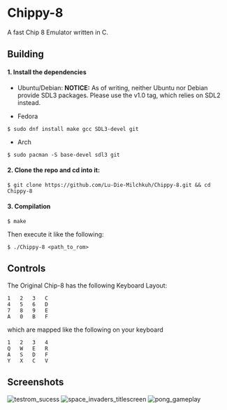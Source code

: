 # Chippy-8
A fast Chip 8 Emulator written in C.

## Building

#### 1. Install the dependencies

* Ubuntu/Debian:
**NOTICE:** As of writing, neither Ubuntu nor Debian provide SDL3 packages. Please use the v1.0 tag, which relies on SDL2 instead.

* Fedora
```shell
$ sudo dnf install make gcc SDL3-devel git
```

* Arch
```shell
$ sudo pacman -S base-devel sdl3 git
```

#### 2. Clone the repo and cd into it:

```
$ git clone https://github.com/Lu-Die-Milchkuh/Chippy-8.git && cd Chippy-8
```

#### 3. Compilation

```
$ make
```

Then execute it like the following:
```
$ ./Chippy-8 <path_to_rom>
```
## Controls

The Original Chip-8 has the following Keyboard Layout:
```
1   2   3   C
4   5   6   D
7   8   9   E
A   0   B   F
```
which are mapped like the following on your keyboard
```
1   2   3   4
Q   W   E   R
A   S   D   F
Y   X   C   V
```

## Screenshots
![testrom_sucess](screenshots/testrom_success.png)
![space_invaders_titlescreen](screenshots/space_invaders_titlescreen.png)
![pong_gameplay](screenshots/pong_gameplay.png)
